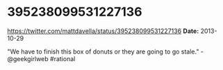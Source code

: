 # 395238099531227136
https://twitter.com/mattdavella/status/395238099531227136
**Date:** 2013-10-29

"We have to finish this box of donuts or they are going to go stale." -@geekgirlweb #rational

